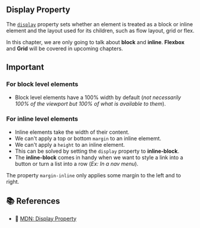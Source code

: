 ## Display Property

The [`display`](https://developer.mozilla.org/en-US/docs/Web/CSS/display) property sets whether an element is treated as a block or inline element and the layout
used for its children, such as flow layout, grid or flex.

In this chapter, we are only going to talk about **block** and **inline**. **Flexbox** and **Grid** will be covered in upcoming chapters.

## Important

### For block level elements

- Block level elements have a 100% width by default (_not necessarily 100% of the viewport but 100% of what is available to them_).

### For inline level elements

- Inline elements take the width of their content.
- We can't apply a top or bottom `margin` to an inline elememt.
- We can't apply a `height` to an inline element.
- This can be solved by setting the `display` property to **inline-block**.
- The **inline-block** comes in handy when we want to style a link into a button or turn a list into a row (_Ex: In a nav menu_).

The property `margin-inline` only applies some margin to the left and to right.

## 📚 References

- 🔗 [MDN: Display Property](https://developer.mozilla.org/en-US/docs/Web/CSS/display)
